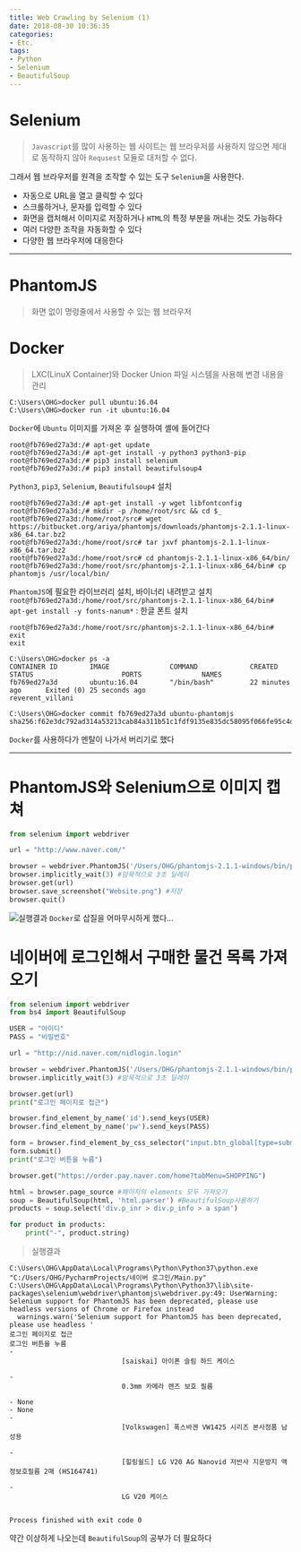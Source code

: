 ```yaml
---
title: Web Crawling by Selenium (1)
date: 2018-08-30 10:36:35
categories:
- Etc.
tags:
- Python
- Selenium
- BeautifulSoup
---
```

# Selenium
> `Javascript`를 많이 사용하는 웹 사이트는 웹 브라우저를 사용하지 않으면 제대로 동작하지 않아 `Requsest` 모듈로 대처할 수 없다.

그래서 웹 브라우저를 원격을 조작할 수 있는 도구 `Selenium`을 사용한다.
+ 자동으로 URL을 열고 클릭할 수 있다
+ 스크롤하거나, 문자를 입력할 수 있다
+ 화면을 캡처해서 이미지로 저장하거나 `HTML`의 특정 부분을 꺼내는 것도 가능하다
+ 여러 다양한 조작을 자동화할 수 있다
+ 다양한 웹 브라우저에 대응한다
  
<!-- more -->
***
# PhantomJS
> 화면 없이 명령줄에서 사용할 수 있는 웹 브라우저

# Docker
> LXC(LinuX Container)와 Docker Union 파일 시스템을 사용해 변경 내용을 관리

~~~
C:\Users\OHG>docker pull ubuntu:16.04
C:\Users\OHG>docker run -it ubuntu:16.04
~~~
`Docker`에 `Ubuntu` 이미지를 가져온 후 실행하여 셸에 들어간다
~~~
root@fb769ed27a3d:/# apt-get update
root@fb769ed27a3d:/# apt-get install -y python3 python3-pip
root@fb769ed27a3d:/# pip3 install selenium
root@fb769ed27a3d:/# pip3 install beautifulsoup4
~~~
`Python3`, `pip3`, `Selenium`, `Beautifulsoup4` 설치
~~~
root@fb769ed27a3d:/# apt-get install -y wget libfontconfig
root@fb769ed27a3d:/# mkdir -p /home/root/src && cd $_
root@fb769ed27a3d:/home/root/src# wget https://bitbucket.org/ariya/phantomjs/downloads/phantomjs-2.1.1-linux-x86_64.tar.bz2
root@fb769ed27a3d:/home/root/src# tar jxvf phantomjs-2.1.1-linux-x86_64.tar.bz2
root@fb769ed27a3d:/home/root/src# cd phantomjs-2.1.1-linux-x86_64/bin/
root@fb769ed27a3d:/home/root/src/phantomjs-2.1.1-linux-x86_64/bin# cp phantomjs /usr/local/bin/
~~~
`PhantomJS`에 필요한 라이브러리 설치, 바이너리 내려받고 설치
`root@fb769ed27a3d:/home/root/src/phantomjs-2.1.1-linux-x86_64/bin# apt-get install -y fonts-nanum*` : 한글 폰트 설치
~~~
root@fb769ed27a3d:/home/root/src/phantomjs-2.1.1-linux-x86_64/bin# exit
exit
~~~
~~~
C:\Users\OHG>docker ps -a
CONTAINER ID        IMAGE               COMMAND             CREATED             STATUS                      PORTS               NAMES
fb769ed27a3d        ubuntu:16.04        "/bin/bash"         22 minutes ago      Exited (0) 25 seconds ago                       reverent_villani

C:\Users\OHG>docker commit fb769ed27a3d ubuntu-phantomjs
sha256:f62e3dc792ad314a53213cab84a311b51c1fdf9135e835dc58095f066fe95c4d
~~~
`Docker`를 사용하다가 멘탈이 나가서 버리기로 했다
***
# PhantomJS와 Selenium으로 이미지 캡쳐
~~~Python
from selenium import webdriver

url = "http://www.naver.com/"

browser = webdriver.PhantomJS('/Users/OHG/phantomjs-2.1.1-windows/bin/phantomjs') #Directory지정
browser.implicitly_wait(3) #암묵적으로 3초 딜레이
browser.get(url)
browser.save_screenshot("Website.png") #저장
browser.quit()
~~~
![실행결과](https://user-images.githubusercontent.com/42334717/44851947-e3b58580-ac9c-11e8-88a4-ab938b750ea8.png)
`Docker`로 삽질을 어마무시하게 했다...
# 네이버에 로그인해서 구매한 물건 목록 가져오기
~~~Python
from selenium import webdriver
from bs4 import BeautifulSoup

USER = "아이디"
PASS = "비밀번호"

url = "http://nid.naver.com/nidlogin.login"

browser = webdriver.PhantomJS('/Users/OHG/phantomjs-2.1.1-windows/bin/phantomjs') #Directory지정
browser.implicitly_wait(3) #암묵적으로 3초 딜레이

browser.get(url)
print("로그인 페이지로 접근")

browser.find_element_by_name('id').send_keys(USER)
browser.find_element_by_name('pw').send_keys(PASS)

form = browser.find_element_by_css_selector("input.btn_global[type=submit]")
form.submit()
print("로그인 버튼을 누름")

browser.get("https://order.pay.naver.com/home?tabMenu=SHOPPING")

html = browser.page_source #페이지의 elements 모두 가져오기
soup = BeautifulSoup(html, 'html.parser') #BeautifulSoup사용하기
products = soup.select('div.p_inr > div.p_info > a span')

for product in products:
    print("-", product.string)
~~~
> 실행결과

~~~
C:\Users\OHG\AppData\Local\Programs\Python\Python37\python.exe "C:/Users/OHG/PycharmProjects/네이버 로그인/Main.py"
C:\Users\OHG\AppData\Local\Programs\Python\Python37\lib\site-packages\selenium\webdriver\phantomjs\webdriver.py:49: UserWarning: Selenium support for PhantomJS has been deprecated, please use headless versions of Chrome or Firefox instead
  warnings.warn('Selenium support for PhantomJS has been deprecated, please use headless '
로그인 페이지로 접근
로그인 버튼을 누름
- 
							[saiskai] 아이폰 슬림 하드 케이스
						
- 
							0.3mm 카메라 렌즈 보호 필름 
						
- None
- None
- 
							[Volkswagen] 폭스바겐 VW1425 시리즈 본사정품 남성용
						
- 
							[힐링쉴드] LG V20 AG Nanovid 저반사 지문방지 액정보호필름 2매 (HS164741)
						
- 
							LG V20 케이스
						

Process finished with exit code 0
~~~
약간 이상하게 나오는데 `BeautifulSoup`의 공부가 더 필요하다
